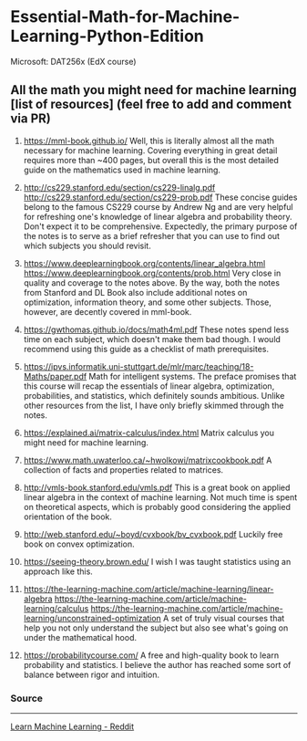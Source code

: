 # Essential-Math-for-Machine-Learning-Python-Edition
Microsoft: DAT256x (EdX course)


## All the math you might need for machine learning [list of resources] (feel free to add and comment via PR)

1. https://mml-book.github.io/ Well, this is literally almost all the math necessary for machine learning. Covering everything in great detail requires more than ~400 pages, but overall this is the most detailed guide on the mathematics used in machine learning.

2. http://cs229.stanford.edu/section/cs229-linalg.pdf http://cs229.stanford.edu/section/cs229-prob.pdf These concise guides belong to the famous CS229 course by Andrew Ng and are very helpful for refreshing one's knowledge of linear algebra and probability theory. Don't expect it to be comprehensive. Expectedly, the primary purpose of the notes is to serve as a brief refresher that you can use to find out which subjects you should revisit.

3. https://www.deeplearningbook.org/contents/linear_algebra.html https://www.deeplearningbook.org/contents/prob.html Very close in quality and coverage to the notes above. By the way, both the notes from Stanford and DL Book also include additional notes on optimization, information theory, and some other subjects. Those, however, are decently covered in mml-book.

4. https://gwthomas.github.io/docs/math4ml.pdf These notes spend less time on each subject, which doesn't make them bad though. I would recommend using this guide as a checklist of math prerequisites.

5. https://ipvs.informatik.uni-stuttgart.de/mlr/marc/teaching/18-Maths/paper.pdf Math for intelligent systems. The preface promises that this course will recap the essentials of linear algebra, optimization, probabilities, and statistics, which definitely sounds ambitious. Unlike other resources from the list, I have only briefly skimmed through the notes.

6. https://explained.ai/matrix-calculus/index.html Matrix calculus you might need for machine learning.

7. https://www.math.uwaterloo.ca/~hwolkowi/matrixcookbook.pdf A collection of facts and properties related to matrices.

8. http://vmls-book.stanford.edu/vmls.pdf This is a great book on applied linear algebra in the context of machine learning. Not much time is spent on theoretical aspects, which is probably good considering the applied orientation of the book.

9. http://web.stanford.edu/~boyd/cvxbook/bv_cvxbook.pdf Luckily free book on convex optimization.

10. https://seeing-theory.brown.edu/ I wish I was taught statistics using an approach like this.

11. https://the-learning-machine.com/article/machine-learning/linear-algebra https://the-learning-machine.com/article/machine-learning/calculus https://the-learning-machine.com/article/machine-learning/unconstrained-optimization A set of truly visual courses that help you not only understand the subject but also see what's going on under the mathematical hood.

12. https://probabilitycourse.com/ A free and high-quality book to learn probability and statistics. I believe the author has reached some sort of balance between rigor and intuition.

### Source 
-----------
[Learn Machine Learning - Reddit](https://www.reddit.com/r/learnmachinelearning/comments/adwft2/all_the_math_you_might_need_for_machine_learning/)
